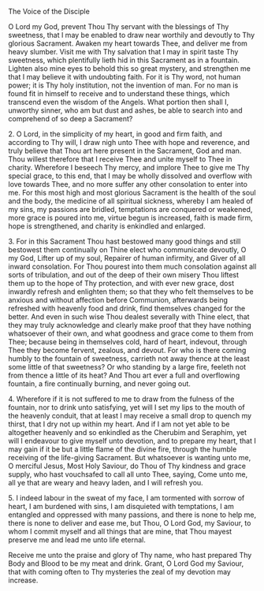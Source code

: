 The Voice of the Disciple

O Lord my God, prevent Thou Thy servant with the blessings of Thy sweetness, that I may be enabled to draw near worthily and devoutly to Thy glorious Sacrament. Awaken my heart towards Thee, and deliver me from heavy slumber. Visit me with Thy salvation that I may in spirit taste Thy sweetness, which plentifully lieth hid in this Sacrament as in a fountain. Lighten also mine eyes to behold this so great mystery, and strengthen me that I may believe it with undoubting faith. For it is Thy word, not human power; it is Thy holy institution, not the invention of man. For no man is found fit in himself to receive and to understand these things, which transcend even the wisdom of the Angels. What portion then shall I, unworthy sinner, who am but dust and ashes, be able to search into and comprehend of so deep a Sacrament?

2\. O Lord, in the simplicity of my heart, in good and firm faith, and according to Thy will, I draw nigh unto Thee with hope and reverence, and truly believe that Thou art here present in the Sacrament, God and man. Thou willest therefore that I receive Thee and unite myself to Thee in charity. Wherefore I beseech Thy mercy, and implore Thee to give me Thy special grace, to this end, that I may be wholly dissolved and overflow with love towards Thee, and no more suffer any other consolation to enter into me. For this most high and most glorious Sacrament is the health of the soul and the body, the medicine of all spiritual sickness, whereby I am healed of my sins, my passions are bridled, temptations are conquered or weakened, more grace is poured into me, virtue begun is increased, faith is made firm, hope is strengthened, and charity is enkindled and enlarged.

3\. For in this Sacrament Thou hast bestowed many good things and still bestowest them continually on Thine elect who communicate devoutly, O my God, Lifter up of my soul, Repairer of human infirmity, and Giver of all inward consolation. For Thou pourest into them much consolation against all sorts of tribulation, and out of the deep of their own misery Thou liftest them up to the hope of Thy protection, and with ever new grace, dost inwardly refresh and enlighten them; so that they who felt themselves to be anxious and without affection before Communion, afterwards being refreshed with heavenly food and drink, find themselves changed for the better. And even in such wise Thou dealest severally with Thine elect, that they may truly acknowledge and clearly make proof that they have nothing whatsoever of their own, and what goodness and grace come to them from Thee; because being in themselves cold, hard of heart, indevout, through Thee they become fervent, zealous, and devout. For who is there coming humbly to the fountain of sweetness, carrieth not away thence at the least some little of that sweetness? Or who standing by a large fire, feeleth not from thence a little of its heat? And Thou art ever a full and overflowing fountain, a fire continually burning, and never going out.

4\. Wherefore if it is not suffered to me to draw from the fulness of the fountain, nor to drink unto satisfying, yet will I set my lips to the mouth of the heavenly conduit, that at least I may receive a small drop to quench my thirst, that I dry not up within my heart. And if I am not yet able to be altogether heavenly and so enkindled as the Cherubim and Seraphim, yet will I endeavour to give myself unto devotion, and to prepare my heart, that I may gain if it be but a little flame of the divine fire, through the humble receiving of the life-giving Sacrament. But whatsoever is wanting unto me, O merciful Jesus, Most Holy Saviour, do Thou of Thy kindness and grace supply, who hast vouchsafed to call all unto Thee, saying, Come unto me, all ye that are weary and heavy laden, and I will refresh you.

5\. I indeed labour in the sweat of my face, I am tormented with sorrow of heart, I am burdened with sins, I am disquieted with temptations, I am entangled and oppressed with many passions, and there is none to help me, there is none to deliver and ease me, but Thou, O Lord God, my Saviour, to whom I commit myself and all things that are mine, that Thou mayest preserve me and lead me unto life eternal.

Receive me unto the praise and glory of Thy name, who hast prepared Thy Body and Blood to be my meat and drink. Grant, O Lord God my Saviour, that with coming often to Thy mysteries the zeal of my devotion may increase.

